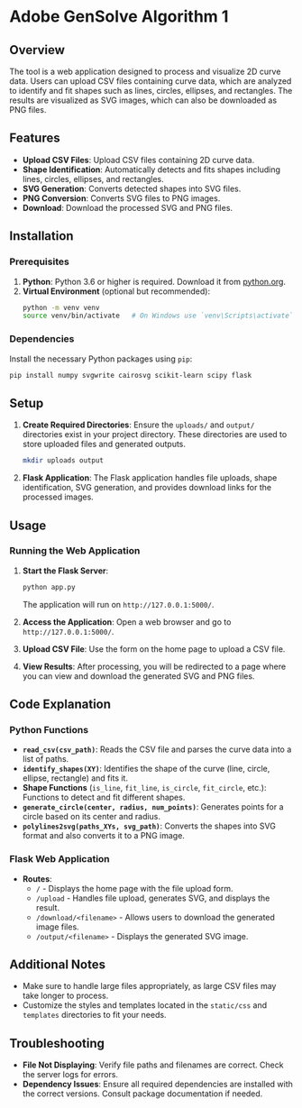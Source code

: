 
# Adobe GenSolve Algorithm 1

## Overview

The tool is a web application designed to process and visualize 2D curve data. Users can upload CSV files containing curve data, which are analyzed to identify and fit shapes such as lines, circles, ellipses, and rectangles. The results are visualized as SVG images, which can also be downloaded as PNG files.

## Features

- **Upload CSV Files**: Upload CSV files containing 2D curve data.
- **Shape Identification**: Automatically detects and fits shapes including lines, circles, ellipses, and rectangles.
- **SVG Generation**: Converts detected shapes into SVG files.
- **PNG Conversion**: Converts SVG files to PNG images.
- **Download**: Download the processed SVG and PNG files.

## Installation

### Prerequisites

1. **Python**: Python 3.6 or higher is required. Download it from [python.org](https://www.python.org/downloads/).
2. **Virtual Environment** (optional but recommended):
   ```bash
   python -m venv venv
   source venv/bin/activate   # On Windows use `venv\Scripts\activate`
   ```

### Dependencies

Install the necessary Python packages using `pip`:

```bash
pip install numpy svgwrite cairosvg scikit-learn scipy flask
```

## Setup

1. **Create Required Directories**: Ensure the `uploads/` and `output/` directories exist in your project directory. These directories are used to store uploaded files and generated outputs.
   ```bash
   mkdir uploads output
   ```

2. **Flask Application**: The Flask application handles file uploads, shape identification, SVG generation, and provides download links for the processed images.

## Usage

### Running the Web Application

1. **Start the Flask Server**:
   ```bash
   python app.py
   ```
   The application will run on `http://127.0.0.1:5000/`.

2. **Access the Application**: Open a web browser and go to `http://127.0.0.1:5000/`.

3. **Upload CSV File**: Use the form on the home page to upload a CSV file.

4. **View Results**: After processing, you will be redirected to a page where you can view and download the generated SVG and PNG files.


## Code Explanation

### Python Functions

- **`read_csv(csv_path)`**: Reads the CSV file and parses the curve data into a list of paths.
- **`identify_shapes(XY)`**: Identifies the shape of the curve (line, circle, ellipse, rectangle) and fits it.
- **Shape Functions** (`is_line`, `fit_line`, `is_circle`, `fit_circle`, etc.): Functions to detect and fit different shapes.
- **`generate_circle(center, radius, num_points)`**: Generates points for a circle based on its center and radius.
- **`polylines2svg(paths_XYs, svg_path)`**: Converts the shapes into SVG format and also converts it to a PNG image.

### Flask Web Application

- **Routes**:
  - `/` - Displays the home page with the file upload form.
  - `/upload` - Handles file upload, generates SVG, and displays the result.
  - `/download/<filename>` - Allows users to download the generated image files.
  - `/output/<filename>` - Displays the generated SVG image.

## Additional Notes

- Make sure to handle large files appropriately, as large CSV files may take longer to process.
- Customize the styles and templates located in the `static/css` and `templates` directories to fit your needs.

## Troubleshooting

- **File Not Displaying**: Verify file paths and filenames are correct. Check the server logs for errors.
- **Dependency Issues**: Ensure all required dependencies are installed with the correct versions. Consult package documentation if needed.


